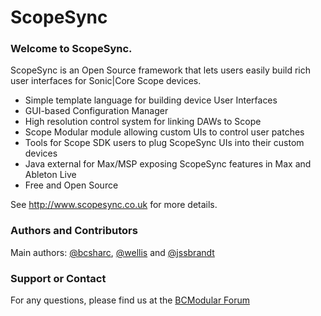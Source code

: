 ScopeSync
=========
### Welcome to ScopeSync.
ScopeSync is an Open Source framework that lets users easily build rich user interfaces for Sonic|Core Scope devices.
- Simple template language for building device User Interfaces
- GUI-based Configuration Manager
- High resolution control system for linking DAWs to Scope
- Scope Modular module allowing custom UIs to control user patches
- Tools for Scope SDK users to plug ScopeSync UIs into their custom devices
- Java external for Max/MSP exposing ScopeSync features in Max and Ableton Live
- Free and Open Source

See http://www.scopesync.co.uk for more details.

### Authors and Contributors
Main authors: <a title="@bcsharc" href="https://github.com/bcsharc" target="_blank">@bcsharc</a>, <a title="@wellis" href="https://github.com/wellis" target="_blank">@wellis</a> and <a title="@jssbrandt" href="https://github.com/jssbrandt" target="_blank">@jssbrandt</a>

### Support or Contact
For any questions, please find us at the <a href="http://www.bcmodular.co.uk/forum/">BCModular Forum</a>
